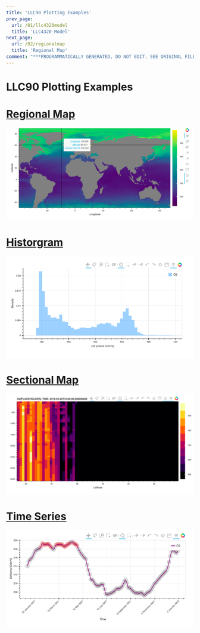 ```yaml
---
title: 'LLC90 Plotting Examples'
prev_page:
  url: /01/llc4320model
  title: 'LLC4320 Model'
next_page:
  url: /02/regionalmap
  title: 'Regional Map'
comment: "***PROGRAMMATICALLY GENERATED, DO NOT EDIT. SEE ORIGINAL FILES IN /content***"
---
```

# LLC90 Plotting Examples

# [Regional Map](https://veerg24.github.io/myonlinebook/02/regionalmap.html)
[![](regionalmap.png)](https://veerg24.github.io/myonlinebook/02/regionalmap.html)
# [Historgram](https://veerg24.github.io/myonlinebook/02/histogram.html)
[![](histogram.png)](https://veerg24.github.io/myonlinebook/02/histogram.html)
# [Sectional Map](https://veerg24.github.io/myonlinebook/02/sectionalmap.html)
[![](sectionalmap.png)](https://veerg24.github.io/myonlinebook/02/sectionalmap.html)
# [Time Series](https://veerg24.github.io/myonlinebook/02/timeseries.html)
[![](timeseries.png)](https://veerg24.github.io/myonlinebook/02/timeseries.html)